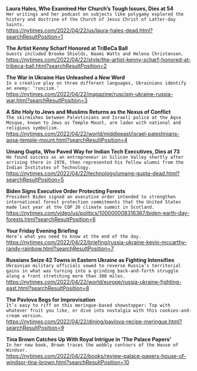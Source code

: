 **Laura Hales, Who Examined Her Church’s Tough Issues, Dies at 54**\
`Her writings and her podcast on subjects like polygamy explored the history and doctrine of the Church of Jesus Christ of Latter-day Saints.`\
https://nytimes.com/2022/04/22/us/laura-hales-dead.html?searchResultPosition=1

**The Artist Kenny Scharf Honored at TriBeCa Ball**\
`Guests included Brooke Shields, Naomi Watts and Helena Christensen.`\
https://nytimes.com/2022/04/22/style/the-artist-kenny-scharf-honored-at-tribeca-ball.html?searchResultPosition=2

**The War in Ukraine Has Unleashed a New Word**\
`In a creative play on three different languages, Ukrainians identify an enemy: ‘ruscism.’`\
https://nytimes.com/2022/04/22/magazine/ruscism-ukraine-russia-war.html?searchResultPosition=3

**A Site Holy to Jews and Muslims Returns as the Nexus of Conflict**\
`The skirmishes between Palestinians and Israeli police at the Aqsa Mosque, known to Jews as Temple Mount, are laden with national and religious symbolism.`\
https://nytimes.com/2022/04/22/world/middleeast/israel-palestinians-aqsa-temple-mount.html?searchResultPosition=4

**Umang Gupta, Who Paved Way for Indian Tech Executives, Dies at 73**\
`He found success as an entrepreneur in Silicon Valley shortly after arriving there in 1978, then represented his fellow alumni from the Indian Institutes of Technology.`\
https://nytimes.com/2022/04/22/technology/umang-gupta-dead.html?searchResultPosition=5

**Biden Signs Executive Order Protecting Forests**\
`President Biden signed an executive order intended to strengthen international forest protection commitments that the United States made last year at the COP 26 climate summit in Scotland.`\
https://nytimes.com/video/us/politics/100000008316367/biden-earth-day-forests.html?searchResultPosition=6

**Your Friday Evening Briefing**\
`Here’s what you need to know at the end of the day.`\
https://nytimes.com/2022/04/22/briefing/russia-ukraine-kevin-mccarthy-randy-rainbow.html?searchResultPosition=7

**Russians Seize 42 Towns in Eastern Ukraine as Fighting Intensifies**\
`Ukrainian military officials vowed to reverse Russia’s territorial gains in what was turning into a grinding back-and-forth struggle along a front stretching more than 300 miles.`\
https://nytimes.com/2022/04/22/world/europe/russia-ukraine-fighting-east.html?searchResultPosition=8

**The Pavlova Begs for Improvisation**\
`It’s easy to riff on this meringue-based showstopper: Top with whatever fruit you like, or dive into nostalgia with this cookies-and-cream version.`\
https://nytimes.com/2022/04/22/dining/pavlova-recipe-meringue.html?searchResultPosition=9

**Tina Brown Catches Up With Royal Intrigue in ‘The Palace Papers’**\
`In her new book, Brown traces the wobbly contours of the House of Windsor.`\
https://nytimes.com/2022/04/22/books/review-palace-papers-house-of-windsor-tina-brown.html?searchResultPosition=10

